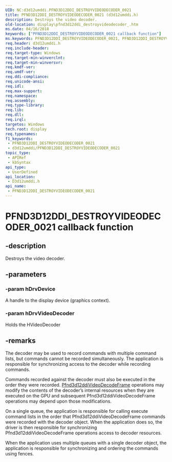 ```yaml
---
UID: NC:d3d12umddi.PFND3D12DDI_DESTROYVIDEODECODER_0021
title: PFND3D12DDI_DESTROYVIDEODECODER_0021 (d3d12umddi.h)
description: Destroys the video decoder.
old-location: display\pfnd3d12ddi_destroyvideodecoder_.htm
ms.date: 04/16/2018
keywords: ["PFND3D12DDI_DESTROYVIDEODECODER_0021 callback function"]
ms.keywords: PFND3D12DDI_DESTROYVIDEODECODER_0021, PFND3D12DDI_DESTROYVIDEODECODER_0021 callback, PFND3D12DDI_DESTROYVIDEODECODER_0021 callback function [Display Devices], d3d12umddi/PFND3D12DDI_DESTROYVIDEODECODER_0021, display.pfnd3d12ddi_destroyvideodecoder_
req.header: d3d12umddi.h
req.include-header: 
req.target-type: Windows
req.target-min-winverclnt: 
req.target-min-winversvr: 
req.kmdf-ver: 
req.umdf-ver: 
req.ddi-compliance: 
req.unicode-ansi: 
req.idl: 
req.max-support: 
req.namespace: 
req.assembly: 
req.type-library: 
req.lib: 
req.dll: 
req.irql: 
targetos: Windows
tech.root: display
req.typenames: 
f1_keywords:
 - PFND3D12DDI_DESTROYVIDEODECODER_0021
 - d3d12umddi/PFND3D12DDI_DESTROYVIDEODECODER_0021
topic_type:
 - APIRef
 - kbSyntax
api_type:
 - UserDefined
api_location:
 - D3d12umddi.h
api_name:
 - PFND3D12DDI_DESTROYVIDEODECODER_0021
---
```


# PFND3D12DDI_DESTROYVIDEODECODER_0021 callback function


## -description

Destroys the video decoder.

## -parameters

### -param hDrvDevice

A handle to the display device (graphics context).

### -param hDrvVideoDecoder

Holds the HVideoDecoder

## -remarks

The decoder may be used to record commands with multiple command lists, but commands cannot be recorded simultaneously.  The application is responsible for synchronizing access to the decoder while recording commands.

Commands recorded against the decoder must also be executed in the order they were recorded. [Pfnd3d12ddiVideoDecodeFrame](nc-d3d12umddi-pfnd3d12ddi_video_decode_frame_0032.md) operations may modify the contents of the decoder’s internal resources when they are executed on the GPU and subsequent Pfnd3d12ddiVideoDecodeFrame operations may depend upon those modifications.

On a single queue, the application is responsible for calling execute command lists in the order that Pfnd3d12ddiVideoDecodeFrame commands were recorded with the decoder object.  When the application does so, the driver is then responsible for synchronizing Pfnd3d12ddiVideoDecodeFrame operations access to decoder resources.

When the application uses multiple queues with a single decoder object, the application is responsible for synchronizing and ordering the commands using fences.

